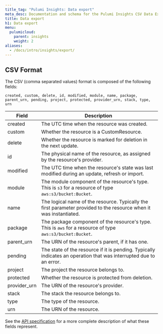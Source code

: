 ```yaml
---
title_tag: "Pulumi Insights: Data export"
meta_desc: Documentation and schema for the Pulumi Insights CSV Data Export feature.
title: Data export
h1: Data export
menu:
  pulumicloud:
    parent: insights
    weight: 2
aliases:
  - /docs/intro/insights/export/
---
```


## CSV Format

The CSV (comma separated values) format is composed of the following fields:

```
created, custom, delete, id, modified, module, name, package, parent_urn, pending, project, protected, provider_urn, stack, type, urn
```

| Field        | Description                                                                                                        |
| ------------ | ------------------------------------------------------------------------------------------------------------------ |
| created      | The UTC time when the resource was created.                                                                        |
| custom       | Whether the resource is a CustomResource.                                                                          |
| delete       | Whether the resource is marked for deletion in the next update.                                                    |
| id           | The physical name of the resource, as assigned by the resource's provider.                                         |
| modified     | The UTC time when the resource's state was last modified during an update, refresh or import.                      |
| module       | The module component of the resource's type. This is `s3` for a resource of type `aws:s3/bucket:Bucket`.           |
| name         | The logical name of the resource. Typically the first parameter provided to the resource when it was instantiated. |
| package      | The package component of the resource's type. This is `aws` for a resource of type `aws:s3/bucket:Bucket`.         |
| parent_urn   | The URN of the resource's parent, if it has one.                                                                   |
| pending      | The state of the resource if it is pending. Typically indicates an operation that was interrupted due to an error. |
| project      | The project the resource belongs to.                                                                               |
| protected    | Whether the resource is protected from deletion.                                                                   |
| provider_urn | The URN of the resource's provider.                                                                                |
| stack        | The stack the resource belongs to.                                                                                 |
| type         | The type of the resource.                                                                                          |
| urn          | The URN of the resource.                                                                                           |

See the [API specification](/docs/pulumi-cloud/cloud-rest-api/#data-export) for a more complete description of what these fields represent.
